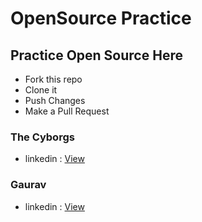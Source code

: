 # OpenSource Practice

## Practice Open Source Here

- Fork this repo
- Clone it
- Push Changes
- Make a Pull Request


### The Cyborgs
- linkedin : [View](https://www.linkedin.com/company/thecyborgs)



### Gaurav
- linkedin : [View](https://www.linkedin.com/in/this-is-gaurav-jain/)
